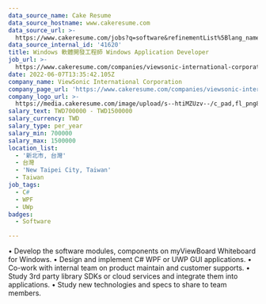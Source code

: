 ```yaml
---
data_source_name: Cake Resume
data_source_hostname: www.cakeresume.com
data_source_url: >-
  https://www.cakeresume.com/jobs?q=software&refinementList%5Blang_name%5D%5B0%5D=English&refinementList%5Bsalary_type%5D=per_year&range%5Bsalary_range%5D%5Bmin%5D=1000000&page=2
data_source_internal_id: '41620'
title: Windows 軟體開發工程師 Windows Application Developer
job_url: >-
  https://www.cakeresume.com/companies/viewsonic-international-corporation/jobs/windows-application-developer
date: 2022-06-07T13:35:42.105Z
company_name: ViewSonic International Corporation
company_page_url: 'https://www.cakeresume.com/companies/viewsonic-international-corporation'
company_logo_url: >-
  https://media.cakeresume.com/image/upload/s--htiMZUzv--/c_pad,fl_png8,h_200,w_200/v1655364380/tbpy1o9a5dyoftd0j1kc.png
salary_text: TWD700000 - TWD1500000
salary_currency: TWD
salary_type: per_year
salary_min: 700000
salary_max: 1500000
location_list:
  - '新北市, 台灣'
  - 台灣
  - 'New Taipei City, Taiwan'
  - Taiwan
job_tags:
  - C#
  - WPF
  - UWp
badges:
  - Software

---
```


• Develop the software modules, components on myViewBoard Whiteboard for Windows. • Design and implement C# WPF or UWP GUI applications. • Co-work with internal team on product maintain and customer supports. • Study 3rd party library SDKs or cloud services and integrate them into applications. • Study new technologies and specs to share to team members.